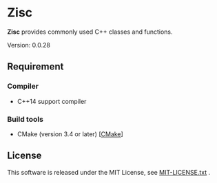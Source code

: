 # Zisc #

**Zisc** provides commonly used C++ classes and functions.

Version: 0.0.28

## Requirement ##

### Compiler ###

* C++14 support compiler

### Build tools ###

* CMake (version 3.4 or later) [[CMake](https://cmake.org/)]

## License ##
This software is released under the MIT License,
see [MIT-LICENSE.txt](./MIT-LICENSE.txt) .
